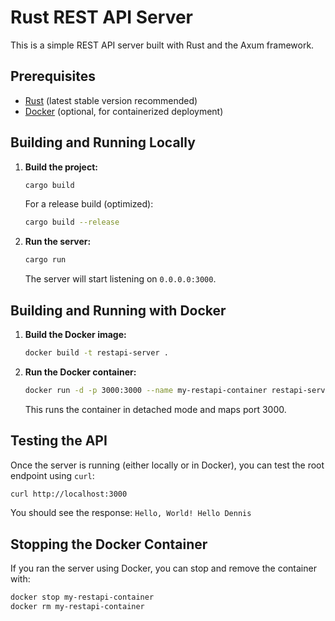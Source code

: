 # Rust REST API Server

This is a simple REST API server built with Rust and the Axum framework.

## Prerequisites

*   [Rust](https://www.rust-lang.org/tools/install) (latest stable version recommended)
*   [Docker](https://docs.docker.com/get-docker/) (optional, for containerized deployment)

## Building and Running Locally

1.  **Build the project:**
    ```bash
    cargo build
    ```
    For a release build (optimized):
    ```bash
    cargo build --release
    ```

2.  **Run the server:**
    ```bash
    cargo run
    ```
    The server will start listening on `0.0.0.0:3000`.

## Building and Running with Docker

1.  **Build the Docker image:**
    ```bash
    docker build -t restapi-server .
    ```

2.  **Run the Docker container:**
    ```bash
    docker run -d -p 3000:3000 --name my-restapi-container restapi-server
    ```
    This runs the container in detached mode and maps port 3000.

## Testing the API

Once the server is running (either locally or in Docker), you can test the root endpoint using `curl`:

```bash
curl http://localhost:3000
```

You should see the response: `Hello, World! Hello Dennis`

## Stopping the Docker Container

If you ran the server using Docker, you can stop and remove the container with:

```bash
docker stop my-restapi-container
docker rm my-restapi-container
```
